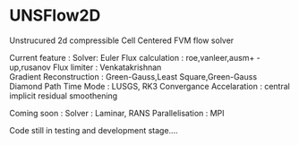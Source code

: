 # UNSFlow2D
Unstrucured 2d compressible Cell Centered FVM flow solver

Current feature :
	Solver: Euler
        Flux calculation         : roe,vanleer,ausm+ -up,rusanov
        Flux limiter             : Venkatakrishnan    
        Gradient Reconstruction  : Green-Gauss,Least Square,Green-Gauss Diamond Path
        Time Mode                : LUSGS, RK3
        Convergance Accelaration : central implicit residual smoothening
	
Coming soon    :
	Solver               : Laminar, RANS
        Parallelisation      : MPI


Code still in testing and development stage....
